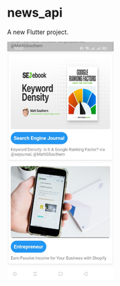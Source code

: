 # news_api

A new Flutter project.


<img src='https://github.com/HM-Anwar/news_api/blob/main/screenshots/1.jpg'  height= '550' >    
